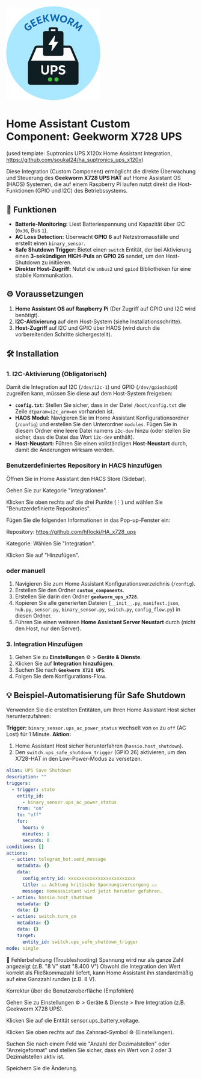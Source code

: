 # ![Geekworm X728 UPS Icon](custom_components/geekworm_ups_x728/icon.png) 
# Home Assistant Custom Component: Geekworm X728 UPS
(used template: Suptronics UPS X120x Home Assistant Integration, https://github.com/soukal24/ha_suptronics_ups_x120x)

Diese Integration (Custom Component) ermöglicht die direkte Überwachung und Steuerung des **Geekworm X728 UPS HAT** auf Home Assistant OS (HAOS) Systemen, die auf einem Raspberry Pi laufen nutzt direkt die Host-Funktionen (GPIO und I2C) des Betriebssystems.

## 🚀 Funktionen

* **Batterie-Monitoring:** Liest Batteriespannung und Kapazität über I2C (`0x36`, Bus `1`).
* **AC Loss Detection:** Überwacht **GPIO 6** auf Netzstromausfälle und erstellt einen `binary_sensor`.
* **Safe Shutdown Trigger:** Bietet einen `switch` Entität, der bei Aktivierung einen **3-sekündigen HIGH-Puls** an **GPIO 26** sendet, um den Host-Shutdown zu initiieren.
* **Direkter Host-Zugriff:** Nutzt die `smbus2` und `gpiod` Bibliotheken für eine stabile Kommunikation.

## ⚙️ Voraussetzungen

1.  **Home Assistant OS auf Raspberry Pi** (Der Zugriff auf GPIO und I2C wird benötigt).
2.  **I2C-Aktivierung** auf dem Host-System (siehe Installationsschritte).
3.  **Host-Zugriff** auf I2C und GPIO über HAOS (wird durch die vorbereitenden Schritte sichergestellt).

## 🛠️ Installation

### 1. I2C-Aktivierung (Obligatorisch)

Damit die Integration auf I2C (`/dev/i2c-1`) und GPIO (`/dev/gpiochip0`) zugreifen kann, müssen Sie diese auf dem Host-System freigeben:

* **`config.txt`:** Stellen Sie sicher, dass in der Datei `/boot/config.txt` die Zeile `dtparam=i2c_arm=on` vorhanden ist.
* **HAOS Modul:** Navigieren Sie im Home Assistant Konfigurationsordner (`/config`) und erstellen Sie den Unterordner `modules`. Fügen Sie in diesem Ordner eine leere Datei namens `i2c-dev` hinzu (oder stellen Sie sicher, dass die Datei das Wort `i2c-dev` enthält).
* **Host-Neustart:** Führen Sie einen vollständigen **Host-Neustart** durch, damit die Änderungen wirksam werden.

### Benutzerdefiniertes Repository in HACS hinzufügen
Öffnen Sie in Home Assistant den HACS Store (Sidebar).

Gehen Sie zur Kategorie "Integrationen".

Klicken Sie oben rechts auf die drei Punkte (⋮) und wählen Sie "Benutzerdefinierte Repositories".

Fügen Sie die folgenden Informationen in das Pop-up-Fenster ein:

Repository: https://github.com/hflocki/HA_x728_ups

Kategorie: Wählen Sie "Integration".

Klicken Sie auf "Hinzufügen".

### oder manuell

1.  Navigieren Sie zum Home Assistant Konfigurationsverzeichnis (`/config`).
2.  Erstellen Sie den Ordner **`custom_components`**.
3.  Erstellen Sie darin den Ordner **`geekworm_ups_x728`**.
4.  Kopieren Sie alle generierten Dateien (`__init__.py`, `manifest.json`, `hub.py`, `sensor.py`, `binary_sensor.py`, `switch.py`, `config_flow.py`) in diesen Ordner.
5.  Führen Sie einen weiteren **Home Assistant Server Neustart** durch (nicht den Host, nur den Server).

### 3. Integration Hinzufügen

1.  Gehen Sie zu **Einstellungen** ⚙️ > **Geräte & Dienste**.
2.  Klicken Sie auf **Integration hinzufügen**.
3.  Suchen Sie nach **`Geekworm X728 UPS`**.
4.  Folgen Sie dem Konfigurations-Flow.

## 💡 Beispiel-Automatisierung für Safe Shutdown

Verwenden Sie die erstellten Entitäten, um Ihren Home Assistant Host sicher herunterzufahren:

**Trigger:** `binary_sensor.ups_ac_power_status` wechselt von `on` zu `off` (AC Lost) für 1 Minute.
**Aktion:**
1.  Home Assistant Host sicher herunterfahren (`hassio.host_shutdown`).
2.  Den `switch.ups_safe_shutdown_trigger` (GPIO 26) aktivieren, um den X728-HAT in den Low-Power-Modus zu versetzen.

```yaml
alias: UPS Save Shutdown
description: ""
triggers:
  - trigger: state
    entity_id:
      - binary_sensor.ups_ac_power_status
    from: "on"
    to: "off"
    for:
      hours: 0
      minutes: 1
      seconds: 0
conditions: []
actions:
  - action: telegram_bot.send_message
    metadata: {}
    data:
      config_entry_id: xxxxxxxxxxxxxxxxxxxxxxxxx
      title: ⚠️⚠️ Achtung kritische Spannungsversorgung ⚠️⚠️
      message: Homeassistant wird jetzt herunter gefahren.
  - action: hassio.host_shutdown
    metadata: {}
    data: {}
  - action: switch.turn_on
    metadata: {}
    data: {}
    target:
      entity_id: switch.ups_safe_shutdown_trigger
mode: single

```

🔧 Fehlerbehebung (Troubleshooting)
Spannung wird nur als ganze Zahl angezeigt (z.B. "8 V" statt "8.400 V")
Obwohl die Integration den Wert korrekt als Fließkommazahl liefert, kann Home Assistant ihn standardmäßig auf eine Ganzzahl runden (z.B. 8 V).

Korrektur über die Benutzeroberfläche (Empfohlen)

Gehen Sie zu Einstellungen ⚙️ > Geräte & Dienste > Ihre Integration (z.B. Geekworm X728 UPS).

Klicken Sie auf die Entität sensor.ups_battery_voltage.

Klicken Sie oben rechts auf das Zahnrad-Symbol ⚙️ (Einstellungen).

Suchen Sie nach einem Feld wie "Anzahl der Dezimalstellen" oder "Anzeigeformat" und stellen Sie sicher, dass ein Wert von 2 oder 3 Dezimalstellen aktiv ist.

Speichern Sie die Änderung.
